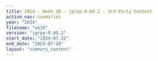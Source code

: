 ```yaml
---
title: 2024 - Week 30 - jgrpp-0.60.2 - 3rd Party Content
active_nav: summaries
year: "2024"
filename: "wk30"
version: "jgrpp-0.60.2"
start_date: "2024-07-22"
end_date: "2024-07-28"
layout: "summary_content"
---
```

